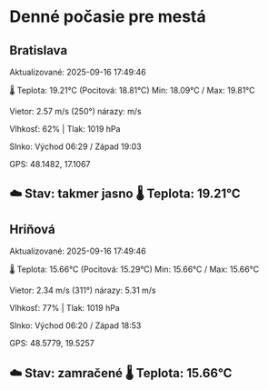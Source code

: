 ﻿# Denné počasie pre mestá

## Bratislava
Aktualizované: 2025-09-16 17:49:46

🌡️ Teplota: 19.21°C 
(Pocitová: 18.81°C)
Min: 18.09°C / Max: 19.81°C

Vietor: 2.57 m/s    (250°) 
nárazy:  m/s

Vlhkosť: 62% | Tlak: 1019 hPa

Slnko: Východ 06:29 / Západ 19:03

GPS: 48.1482, 17.1067

☁️ Stav: takmer jasno        🌡️ Teplota: 19.21°C
---

## Hriňová
Aktualizované: 2025-09-16 17:49:46

🌡️ Teplota: 15.66°C 
(Pocitová: 15.29°C)
Min: 15.66°C / Max: 15.66°C

Vietor: 2.34 m/s (311°)
nárazy: 5.31 m/s

Vlhkosť: 77% | Tlak: 1019 hPa

Slnko: Východ 06:20 / Západ 18:53

GPS: 48.5779, 19.5257

☁️ Stav: zamračené        🌡️ Teplota: 15.66°C
---
